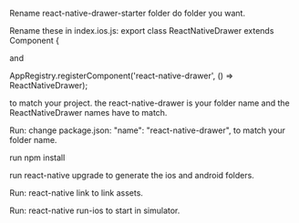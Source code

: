 Rename react-native-drawer-starter folder do folder you want.

Rename these in index.ios.js:
export class ReactNativeDrawer extends Component {

and 

AppRegistry.registerComponent('react-native-drawer', () => ReactNativeDrawer);

to match your project. the react-native-drawer is your folder name and the ReactNativeDrawer names have to match.

Run:
change package.json:
  "name": "react-native-drawer",
to match your folder name.

run npm install

run react-native upgrade 
to generate the ios and android folders.

Run:
react-native link
to link assets.

Run:
react-native run-ios 
to start in simulator.

